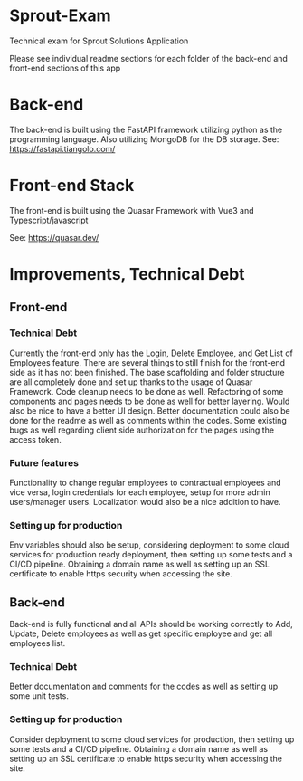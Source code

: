 # Sprout-Exam
Technical exam for Sprout Solutions Application

Please see individual readme sections for each folder of the back-end and front-end sections of this app


# Back-end
The back-end is built using the FastAPI framework utilizing python as the programming language.
Also utilizing MongoDB for the DB storage.
See: https://fastapi.tiangolo.com/

# Front-end Stack
The front-end is built using the Quasar Framework with Vue3 and Typescript/javascript

See: https://quasar.dev/

# Improvements, Technical Debt

## Front-end
### Technical Debt
Currently the front-end only has the Login, Delete Employee, and Get List of Employees feature. There are several things to still finish
for the front-end side as it has not been finished. The base scaffolding and folder structure are all completely done and set up thanks to the usage of Quasar Framework.
Code cleanup needs to be done as well. Refactoring of some components and pages needs to be done as well for better layering.
Would also be nice to have a better UI design. Better documentation could also be done for the readme as well as comments within the codes.
Some existing bugs as well regarding client side authorization for the pages using the access token.

### Future features
Functionality to change regular employees to contractual employees and vice versa, login credentials for each employee, setup for more admin users/manager users.
Localization would also be a nice addition to have.

### Setting up for production
Env variables should also be setup, considering deployment to some cloud services for production ready deployment, then setting up some tests and a CI/CD pipeline. 
Obtaining a domain name as well as setting up an SSL certificate to enable https security when accessing the site.

## Back-end
Back-end is fully functional and all APIs should be working correctly to Add, Update, Delete employees as well as get specific employee and get all employees list.

### Technical Debt
Better documentation and comments for the codes as well as setting up some unit tests.

### Setting up for production
Consider deployment to some cloud services for production, then setting up some tests and a CI/CD pipeline. 
Obtaining a domain name as well as setting up an SSL certificate to enable https security when accessing the site.
